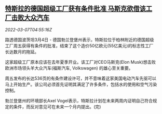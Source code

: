 <!--1646629262000-->
[特斯拉的德国超级工厂获有条件批准 马斯克欲借该工厂击败大众汽车](https://cn.reuters.com/article/musk-tesla-germany-plant-vw-0307-idCNKBS2L40C7)
------

<div><i>2022-03-07T04:55:16Z</i></div><p>路透德国波茨坦3月4日 - 德国勃兰登堡州表示，特斯拉位于柏林附近的德国超级工厂周五获得有条件的批准，结束了这个造价50亿欧元(55亿美元)的标志性工厂长达数月的拖延。</p><p>这家超级工厂原本应该在去年夏季开业。该工厂对CEO马斯克(Elon Musk)想击败欧洲市场领头羊大众汽车(福斯汽车, Volkswagen) 的雄心至关重要。</p><p>周五发布的长达536页的有条件建设许可，并不意味着这家美国电动汽车先驱可以马上开始生产。该公司必须首先证明其满足了许多条件，包括水的使用和空气污染控制。</p><p>勃兰登堡州的环境部长Axel Vogel表示，特斯拉计划在未来两周内证明自己符合规定的条件，而反对意见可在未来一个月内提出。(完)</p>
